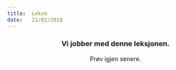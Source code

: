 ```yaml
---
title:  Lekse
date:   21/02/2018
---
```


### <center>Vi jobber med denne leksjonen.</center>
<center>Prøv igjen senere.</center>